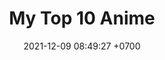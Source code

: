 ---
layout: post
title:  "My Top 10 Anime"
date:   2021-12-09 08:49:27 +0700
categories: jekyll update
---